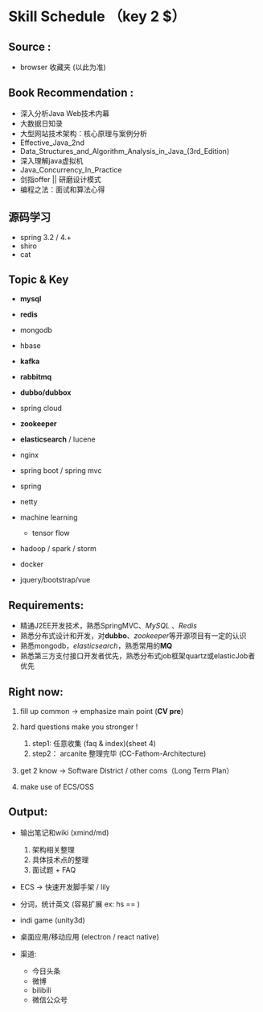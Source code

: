 # Skill Schedule （key 2 $）

## Source :

* browser 收藏夹 (以此为准)

## Book Recommendation : 

* 深入分析Java Web技术内幕
* 大数据日知录
* 大型网站技术架构：核心原理与案例分析
* Effective_Java_2nd 
* Data_Structures_and_Algorithm_Analysis_in_Java_(3rd_Edition)
* 深入理解java虚拟机
* Java_Concurrency_In_Practice
* 剑指offer || 研磨设计模式
* 编程之法：面试和算法心得


## 源码学习

* spring 3.2 / 4.+ 
* shiro
* cat

## Topic & Key

* **mysql**
* **redis**
* mongodb
* hbase

* **kafka**
* **rabbitmq**

* **dubbo/dubbox**
* spring cloud 
* **zookeeper**
* **elasticsearch** / lucene

* nginx
* spring boot / spring mvc
* spring
* netty

* machine learning
	* tensor flow
	
* hadoop / spark / storm
* docker

* jquery/bootstrap/vue


## Requirements:

* 精通J2EE开发技术，熟悉SpringMVC、*MySQL* 、*Redis* 
* 熟悉分布式设计和开发，对**dubbo**、*zookeeper*等开源项目有一定的认识
* 熟悉mongodb，*elasticsearch*，熟悉常用的**MQ**
* 熟悉第三方支付接口开发者优先，熟悉分布式job框架quartz或elasticJob者优先


## Right now:

1. fill up common -> emphasize main point (**CV pre**) 
2. hard questions make you stronger ! 
    1. step1: 任意收集 (faq & index)(sheet 4)
    2. step2： arcanite 整理完毕 (CC-Fathom-Architecture)
      
3. get 2 know -> Software District / other coms（Long Term Plan）
4. make use of ECS/OSS

## Output:

* 输出笔记和wiki (xmind/md)
    1. 架构相关整理
    2. 具体技术点的整理
    3. 面试题 + FAQ
    
* ECS -> 快速开发脚手架 / lily

* 分词，统计英文
  (容易扩展
  ex: hs == )
* indi game  (unity3d)
* 桌面应用/移动应用 (electron / react native)
* 渠道:
    * 今日头条
    * 微博
    * bilibili
    * 微信公众号